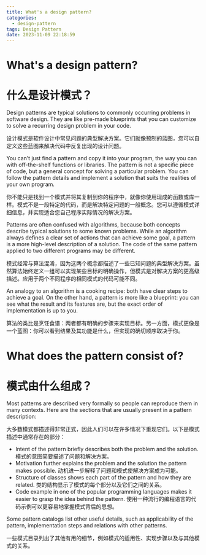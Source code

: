 ```yaml
---
title: What's a design pattern?
categories:
  - design-pattern
tags: Design Pattern
date: 2023-11-09 22:18:59
---
```


# What's a design pattern?
# 什么是设计模式？

Design patterns are typical solutions to commonly occurring problems in software design. They are like pre-made blueprints that you can customize to solve a recurring design problem in your code.

设计模式是软件设计中常见问题的典型解决方案。它们就像预制的蓝图，您可以自定义这些蓝图来解决代码中反复出现的设计问题。

You can’t just find a pattern and copy it into your program, the way you can with off-the-shelf functions or libraries. The pattern is not a specific piece of code, but a general concept for solving a particular problem. You can follow the pattern details and implement a solution that suits the realities of your own program.

你不能只是找到一个模式并将其复制到你的程序中，就像你使用现成的函数或库一样。模式不是一段特定的代码，而是解决特定问题的一般概念。您可以遵循模式详细信息，并实现适合您自己程序实际情况的解决方案。

Patterns are often confused with algorithms, because both concepts describe typical solutions to some known problems. While an algorithm always defines a clear set of actions that can achieve some goal, a pattern is a more high-level description of a solution. The code of the same pattern applied to two different programs may be different.

模式经常与算法混淆，因为这两个概念都描述了一些已知问题的典型解决方案。虽然算法始终定义一组可以实现某些目标的明确操作，但模式是对解决方案的更高级描述。应用于两个不同程序的相同模式的代码可能不同。

An analogy to an algorithm is a cooking recipe: both have clear steps to achieve a goal. On the other hand, a pattern is more like a blueprint: you can see what the result and its features are, but the exact order of implementation is up to you.

算法的类比是烹饪食谱：两者都有明确的步骤来实现目标。另一方面，模式更像是一个蓝图：你可以看到结果及其功能是什么，但实现的确切顺序取决于你。

# What does the pattern consist of?

# 模式由什么组成？
Most patterns are described very formally so people can reproduce them in many contexts. Here are the sections that are usually present in a pattern description:

大多数模式都描述得非常正式，因此人们可以在许多情况下重现它们。以下是模式描述中通常存在的部分：

* Intent of the pattern briefly describes both the problem and the solution.
模式的意图简要描述了问题和解决方案。
* Motivation further explains the problem and the solution the pattern makes possible.
动机进一步解释了问题和模式使解决方案成为可能。
* Structure of classes shows each part of the pattern and how they are related.
类的结构显示了模式的每个部分以及它们之间的关系。
* Code example in one of the popular programming languages makes it easier to grasp the idea behind the pattern.
使用一种流行的编程语言的代码示例可以更容易地掌握模式背后的思想。

Some pattern catalogs list other useful details, such as applicability of the pattern, implementation steps and relations with other patterns.

一些模式目录列出了其他有用的细节，例如模式的适用性、实现步骤以及与其他模式的关系。

